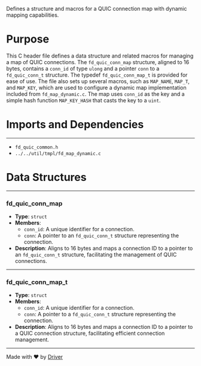 <!--------------------------------------------------------------------------------->
<!-- IMPORTANT: This file is auto-generated by Driver (https://driver.ai). -------->
<!-- Manual edits may be overwritten on future commits. --------------------------->
<!--------------------------------------------------------------------------------->

Defines a structure and macros for a QUIC connection map with dynamic mapping capabilities.

# Purpose
This C header file defines a data structure and related macros for managing a map of QUIC connections. The `fd_quic_conn_map` structure, aligned to 16 bytes, contains a `conn_id` of type `ulong` and a pointer `conn` to a `fd_quic_conn_t` structure. The typedef `fd_quic_conn_map_t` is provided for ease of use. The file also sets up several macros, such as `MAP_NAME`, `MAP_T`, and `MAP_KEY`, which are used to configure a dynamic map implementation included from `fd_map_dynamic.c`. The map uses `conn_id` as the key and a simple hash function `MAP_KEY_HASH` that casts the key to a `uint`.
# Imports and Dependencies

---
- `fd_quic_common.h`
- `../../util/tmpl/fd_map_dynamic.c`


# Data Structures

---
### fd\_quic\_conn\_map
- **Type**: ``struct``
- **Members**:
    - ``conn_id``: A unique identifier for a connection.
    - ``conn``: A pointer to an `fd_quic_conn_t` structure representing the connection.
- **Description**: Aligns to 16 bytes and maps a connection ID to a pointer to an `fd_quic_conn_t` structure, facilitating the management of QUIC connections.


---
### fd\_quic\_conn\_map\_t
- **Type**: ``struct``
- **Members**:
    - ``conn_id``: A unique identifier for a connection.
    - ``conn``: A pointer to a `fd_quic_conn_t` structure representing the connection.
- **Description**: Aligns to 16 bytes and maps a connection ID to a pointer to a QUIC connection structure, facilitating efficient connection management.



---
Made with ❤️ by [Driver](https://www.driver.ai/)